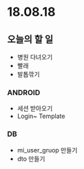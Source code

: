 # 18.08.18

## 오늘의 할 일

* 병원 다녀오기
* 빨래
* 발톱깎기

### ANDROID

* 세션 받아오기
* Login~ Template

### DB

* mi\_user\_gruop 만들기
* dto 만들기

